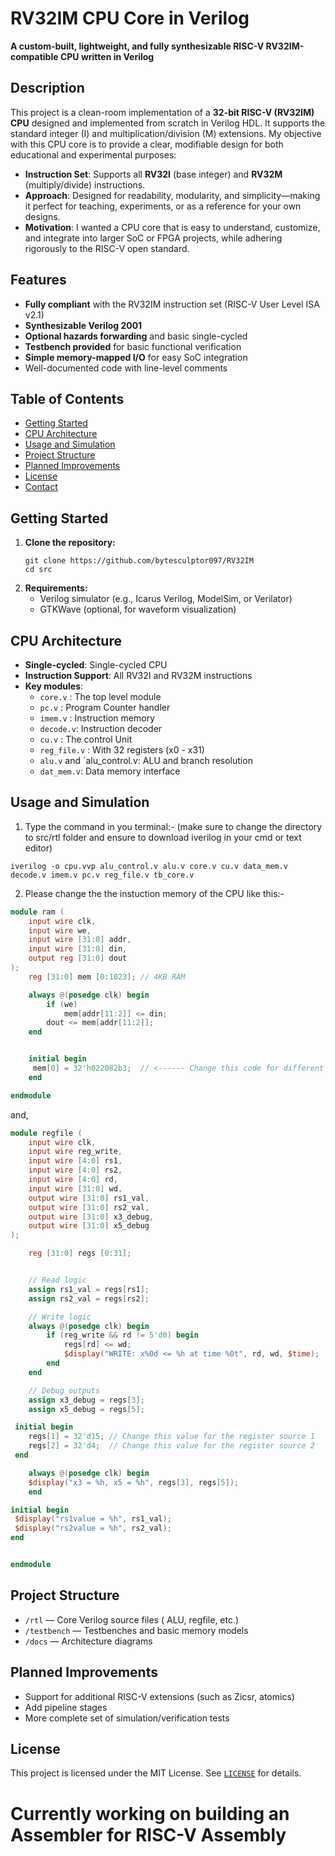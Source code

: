 # RV32IM CPU Core in Verilog

**A custom-built, lightweight, and fully synthesizable RISC-V RV32IM-compatible CPU written in Verilog**

## Description

This project is a clean-room implementation of a **32-bit RISC-V (RV32IM) CPU** designed and implemented from scratch in Verilog HDL. It supports the standard integer (I) and multiplication/division (M) extensions. My objective with this CPU core is to provide a clear, modifiable design for both educational and experimental purposes:
- **Instruction Set**: Supports all **RV32I** (base integer) and **RV32M** (multiply/divide) instructions.
- **Approach**: Designed for readability, modularity, and simplicity—making it perfect for teaching, experiments, or as a reference for your own designs.
- **Motivation**: I wanted a CPU core that is easy to understand, customize, and integrate into larger SoC or FPGA projects, while adhering rigorously to the RISC-V open standard.

## Features

- **Fully compliant** with the RV32IM instruction set (RISC-V User Level ISA v2.1)
- **Synthesizable Verilog 2001**
- **Optional hazards forwarding** and basic single-cycled
- **Testbench provided** for basic functional verification
- **Simple memory-mapped I/O** for easy SoC integration
- Well-documented code with line-level comments

## Table of Contents

- [Getting Started](#getting-started)
- [CPU Architecture](#cpu-architecture)
- [Usage and Simulation](#usage-and-simulation)
- [Project Structure](#project-structure)
- [Planned Improvements](#planned-improvements)
- [License](#license)
- [Contact](#contact)

## Getting Started

1. **Clone the repository:**
   ```
   git clone https://github.com/bytesculptor097/RV32IM
   cd src
   ```
2. **Requirements:**
   - Verilog simulator (e.g., Icarus Verilog, ModelSim, or Verilator)
   - GTKWave (optional, for waveform visualization)

 

## CPU Architecture

- **Single-cycled**: Single-cycled CPU
- **Instruction Support**: All RV32I and RV32M instructions
- **Key modules**:
   - `core.v` : The top level module
   - `pc.v` : Program Counter handler
   - `imem.v` : Instruction memory
   - `decode.v`: Instruction decoder
   - `cu.v` : The control Unit
   - `reg_file.v` : With 32 registers (x0 - x31)
   - `alu.v` and `alu_control.v: ALU and branch resolution
   - `dat_mem.v`: Data memory interface


## Usage and Simulation

1. Type the command in you terminal:- (make sure to change the directory to src/rtl folder and ensure to download iverilog in your cmd or text editor) 

```
iverilog -o cpu.vvp alu_control.v alu.v core.v cu.v data_mem.v decode.v imem.v pc.v reg_file.v tb_core.v
```
2. Please change the the instuction memory of the CPU like this:-
```verilog
module ram (
    input wire clk,
    input wire we,
    input wire [31:0] addr,
    input wire [31:0] din,
    output reg [31:0] dout
);
    reg [31:0] mem [0:1023]; // 4KB RAM

    always @(posedge clk) begin
        if (we)
            mem[addr[11:2]] <= din;
        dout <= mem[addr[11:2]];
    end


    initial begin
     mem[0] = 32'h022082b3;  // <------ Change this code for different operations
    end

endmodule


```

and,

```verilog
module regfile (
    input wire clk,
    input wire reg_write,
    input wire [4:0] rs1,
    input wire [4:0] rs2,
    input wire [4:0] rd,
    input wire [31:0] wd,
    output wire [31:0] rs1_val,
    output wire [31:0] rs2_val,
    output wire [31:0] x3_debug,
    output wire [31:0] x5_debug
);

    reg [31:0] regs [0:31];


    // Read logic
    assign rs1_val = regs[rs1];
    assign rs2_val = regs[rs2];

    // Write logic
    always @(posedge clk) begin
        if (reg_write && rd != 5'd0) begin
            regs[rd] <= wd;
            $display("WRITE: x%0d <= %h at time %0t", rd, wd, $time);
        end
    end

    // Debug outputs
    assign x3_debug = regs[3];
    assign x5_debug = regs[5];

 initial begin
    regs[1] = 32'd15; // Change this value for the register source 1    
    regs[2] = 32'd4;  // Change this value for the register source 2
 end

    always @(posedge clk) begin
    $display("x3 = %h, x5 = %h", regs[3], regs[5]);
    end

initial begin
 $display("rs1value = %h", rs1_val);
 $display("rs2value = %h", rs2_val);
end


endmodule
```
 
## Project Structure

- `/rtl` — Core Verilog source files ( ALU, regfile, etc.)
- `/testbench` — Testbenches and basic memory models
- `/docs` — Architecture diagrams 

## Planned Improvements

- Support for additional RISC-V extensions (such as Zicsr, atomics)
- Add pipeline stages
- More complete set of simulation/verification tests


## License

This project is licensed under the MIT License. See [`LICENSE`](./LICENSE) for details.

# Currently working on building an Assembler for RISC-V Assembly

